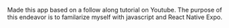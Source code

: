 Made this app based on a follow along tutorial on Youtube. 
The purpose of this endeavor is to familarize myself with javascript and React Native Expo.
